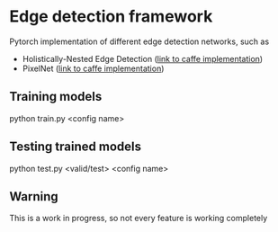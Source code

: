 # Edge detection framework
Pytorch implementation of different edge detection networks, such as
* Holistically-Nested Edge Detection ([link to caffe implementation](https://github.com/s9xie/hed))
* PixelNet ([link to caffe implementation](https://github.com/aayushbansal/PixelNet))

## Training models
python train.py \<config name\>

## Testing trained models
python test.py \<valid/test\> \<config name\> 

## Warning
This is a work in progress, so not every feature is working completely

